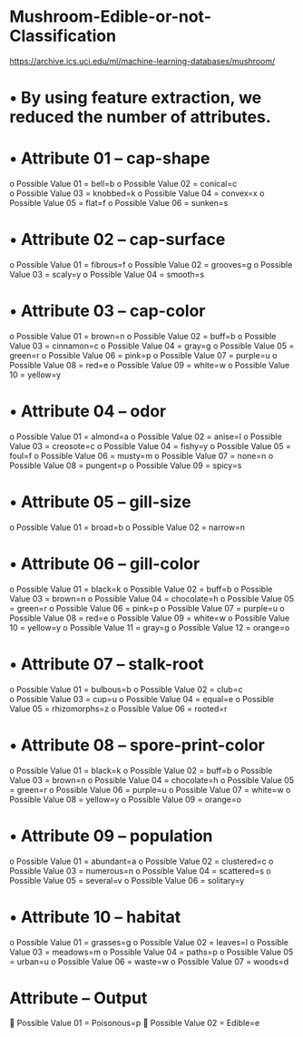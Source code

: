 # Mushroom-Edible-or-not-Classification
https://archive.ics.uci.edu/ml/machine-learning-databases/mushroom/ 
# •	By using feature extraction, we reduced the number of attributes. 
# •	Attribute 01 – cap-shape
o	Possible Value 01	= bell=b
o	Possible Value 02 = conical=c                     
o	Possible Value 03	= knobbed=k
o	Possible Value 04	= convex=x
o	Possible Value 05 = flat=f
o	Possible Value 06 = sunken=s
# •	Attribute 02 – cap-surface
o	Possible Value 01	= fibrous=f
o	Possible Value 02	= grooves=g
o	Possible Value 03	= scaly=y
o	Possible Value 04	= smooth=s
# •	Attribute 03 – cap-color
o	Possible Value 01	= brown=n
o	Possible Value 02	= buff=b
o	Possible Value 03	= cinnamon=c
o	Possible Value 04	= gray=g
o	Possible Value 05	= green=r
o	Possible Value 06	= pink=p
o	Possible Value 07	= purple=u
o	Possible Value 08	= red=e
o	Possible Value 09	= white=w
o	Possible Value 10	= yellow=y
# •	Attribute 04 – odor
o	Possible Value 01	= almond=a
o	Possible Value 02	= anise=l
o	Possible Value 03	= creosote=c
o	Possible Value 04	= fishy=y
o	Possible Value 05	= foul=f
o	Possible Value 06	= musty=m 
o	Possible Value 07	= none=n
o	Possible Value 08	= pungent=p
o	Possible Value 09	= spicy=s
# •	Attribute 05 – gill-size
o	Possible Value 01	= broad=b
o	Possible Value 02 = narrow=n
# •	Attribute 06 – gill-color
o	Possible Value 01	= black=k
o	Possible Value 02	= buff=b
o	Possible Value 03	= brown=n
o	Possible Value 04	= chocolate=h
o	Possible Value 05	= green=r
o	Possible Value 06	= pink=p
o	Possible Value 07	= purple=u
o	Possible Value 08	= red=e
o	Possible Value 09	= white=w
o	Possible Value 10	= yellow=y
o	Possible Value 11	= gray=g
o	Possible Value 12	= orange=o
# •	Attribute 07 – stalk-root
o	Possible Value 01	= bulbous=b
o	Possible Value 02 = club=c                     
o	Possible Value 03	= cup=u
o	Possible Value 04	= equal=e
o	Possible Value 05 = rhizomorphs=z
o	Possible Value 06 = rooted=r
# •	Attribute 08 – spore-print-color
o	Possible Value 01	= black=k
o	Possible Value 02	= buff=b
o	Possible Value 03	= brown=n
o	Possible Value 04	= chocolate=h
o	Possible Value 05	= green=r
o	Possible Value 06	= purple=u
o	Possible Value 07	= white=w
o	Possible Value 08	= yellow=y
o	Possible Value 09	= orange=o
# •	Attribute 09 – population
o	Possible Value 01	= abundant=a
o	Possible Value 02	= clustered=c
o	Possible Value 03	= numerous=n
o	Possible Value 04	= scattered=s
o	Possible Value 05	= several=v
o	Possible Value 06	= solitary=y
# •	Attribute 10 – habitat
o	Possible Value 01	= grasses=g
o	Possible Value 02	= leaves=l
o	Possible Value 03	= meadows=m
o	Possible Value 04	= paths=p
o	Possible Value 05	= urban=u
o	Possible Value 06	= waste=w
o	Possible Value 07	= woods=d
# Attribute – Output
	Possible Value 01 	= Poisonous=p
	Possible Value 02 	= Edible=e
